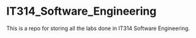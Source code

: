 # IT314_Software_Engineering

This is a repo for storing all the labs done in IT314 Software Engineering.
